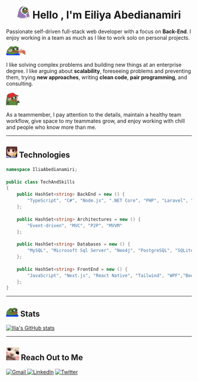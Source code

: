 
<h1 align="center"><img src="assets/blanketJam.webp" width="35"> Hello , I'm E<b>ili</b>y<b>a</b> Abedianamiri</h1>

Passionate self-driven full-stack web developer with a focus on **Back-End**. I enjoy working in a team as much as I like to work solo on personal projects. 

<img src="assets/peepoBlushGlizzy.webp" height="25">

I like solving complex problems and building new things at an enterprise degree. I like arguing about **scalability**, foreseeing problems and preventing them, trying **new approaches**, writing **clean code**, **pair programming**, and consulting. 

<img src="assets/blushHug.webp" height="36">

As a teammember, I pay attention to the details, maintain a healthy team workflow, give space to my teammates grow, and enjoy working with chill and people who know more than me.

---

## <img src="assets/NOTED.webp" height="30"> Technologies

```c#
namespace IliaAbedianamiri;

public class TechAndSkills
{
    public HashSet<string> BackEnd = new () {
        "TypeScript", "C#", "Node.js", ".NET Core", "PHP", "Laravel", "Flask", "Python"
    };

    public HashSet<string> Architectures = new () {
        "Event-driven", "MVC", "P2P", "MVVM"
    };

    public HashSet<string> Databases = new () {
        "MySQL", "Microsoft Sql Server", "Neo4j", "PostgreSQL", "SQLite", "Redis", "MongoDB"
    };

    public HashSet<string> FrontEnd = new () {
        "JavaScript", "Next.js", "React Native", "Tailwind", "WPF","Bootstrap", "HTML", "CSS"
    };
}
```

---
## <img src="assets/peeposalute.gif" height="25"> Stats

[![Ilia's GitHub stats](https://github-readme-stats.vercel.app/api?username=iliaamiri&count_private=true&hide=issues,contribs&theme=tokyonight#gh-dark-mode-only)](https://github.com/iliaamiri/github-readme-stats)

---
## <img src="assets/catBlush.webp" height="35"> Reach Out to Me

<a href="mailto:iliaabedianamiri@gmail.com">![Gmail](https://img.shields.io/badge/Gmail-D14836?style=for-the-badge&logo=gmail&logoColor=white)
</a>
<a href="https://www.linkedin.com/in/eiliya-abedianamiri/">![LinkedIn](https://img.shields.io/badge/linkedin-%230077B5.svg?style=for-the-badge&logo=linkedin&logoColor=white)</a>
<a href="https://twitter.com/iliaaamiri">![Twitter](https://img.shields.io/badge/Twitter-%231DA1F2.svg?style=for-the-badge&logo=Twitter&logoColor=white)</a>

<!-- ![Instagram](https://img.shields.io/badge/Instagram-%23E4405F.svg?style=for-the-badge&logo=Instagram&logoColor=white) -->
